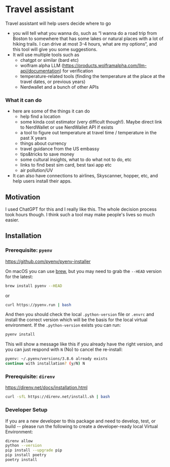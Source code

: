 # Travel assistant

Travel assistant will help users decide where to go

- you will tell what you wanna do, such as “I wanna do a road trip from Boston to somewhere that has some lakes or natural places with a lot of hiking trails. I can drive at most 3-4 hours, what are my options“, and this tool will give you some suggestions.
- It will use multiple tools such as
    - chatgpt or similar (bard etc)
    - wolfram alpha LLM (https://products.wolframalpha.com/llm-api/documentation) for verification
    - temperature-related tools (finding the temperature at the place at the travel dates, or previous years)
    - Nerdwallet and a bunch of other APIs

### What it can do

- here are some of the things it can do
    - help find a location
    - some kinda cost estimator (very difficult though!). Maybe direct link to NerdWallet or use NerdWallet API if exists
    - a tool to figure out temperature at travel time / temperature in the past X years
    - things about currency
    - travel guidance from the US embassy
    - tips&tricks to save money
    - some cultural insights, what to do what not to do, etc
    - links to find best sim card, best taxi app etc
    - air pollution/UV
- It can also have connections to airlines, Skyscanner, hopper, etc, and help users install their apps.

## Motivation

I used ChatGPT for this and I really like this. The whole decision process took hours though. I think such a tool may make people's lives so much easier. 

## Installation

### Prerequisite: `pyenv`

https://github.com/pyenv/pyenv-installer

On macOS you can use [brew](https://brew.sh), but you may need to grab the `--HEAD` version for the latest:

```bash
brew install pyenv --HEAD
```

or

```bash
curl https://pyenv.run | bash
```

And then you should check the local `.python-version` file or `.envrc` and install the correct version which will be the basis for the local virtual environment. If the `.python-version` exists you can run:

```bash
pyenv install
```

This will show a message like this if you already have the right version, and you can just respond with `N` (No) to cancel the re-install:

```bash
pyenv: ~/.pyenv/versions/3.8.6 already exists
continue with installation? (y/N) N
```

### Prerequisite: `direnv`

https://direnv.net/docs/installation.html

```bash
curl -sfL https://direnv.net/install.sh | bash
```


### Developer Setup

If you are a new developer to this package and need to develop, test, or build -- please run the following to create a developer-ready local Virtual Environment:

```bash
direnv allow
python --version
pip install --upgrade pip
pip install poetry
poetry install
```
